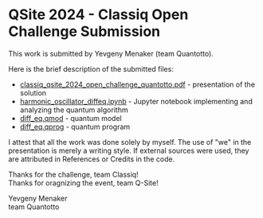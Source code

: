 # QSite 2024 - Classiq Open Challenge Submission

This work is submitted by Yevgeny Menaker (team Quantotto).

Here is the brief description of the submitted files:

- [classiq_qsite_2024_open_challenge_quantotto.pdf](classiq_qsite_2024_open_challenge_quantotto.pdf) - presentation of the solution
- [harmonic_oscillator_diffeq.ipynb](harmonic_oscillator_diffeq.ipynb) - Jupyter notebook implementing and analyzing the quantum algorithm
- [diff_eq.qmod](diff_eq.qmod) - quantum model
- [diff_eq.qprog](diff_eq.qprog) - quantum program

I attest that all the work was done solely by myself. The use of "we" in the presentation is merely a writing style. If external sources were used, they are attributed in References or Credits in the code.

Thanks for the challenge, team Classiq!<br>
Thanks for oragnizing the event, team Q-Site!

Yevgeny Menaker<br>
team Quantotto
